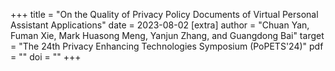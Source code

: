 +++
title = "On the Quality of Privacy Policy Documents of Virtual Personal Assistant Applications"
date = 2023-08-02
[extra]
author = "Chuan Yan, Fuman Xie, Mark Huasong Meng, Yanjun Zhang, and Guangdong Bai"
target = "The 24th Privacy Enhancing Technologies Symposium (PoPETS'24)"
pdf = ""
doi = "" 
+++
